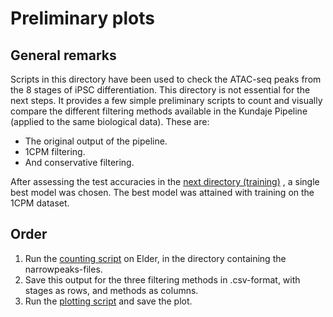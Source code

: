 # Preliminary plots
## General remarks
Scripts in this directory have been used to check the ATAC-seq peaks from
the 8 stages of iPSC differentiation.
This directory is not essential for the next steps. It provides a few simple
preliminary scripts to count and visually compare the different filtering
methods available in the Kundaje Pipeline (applied to the same biological data).
These are:
- The original output of the pipeline.
- 1CPM filtering.
- And conservative filtering.

After assessing the test accuracies in the [next directory (training)](../2.train)
, a single best model was chosen. The best model was attained with training
on the 1CPM dataset.

## Order
1. Run the [counting script](./narrowpeaks_count.sh) on Elder, in the directory
containing the narrowpeaks-files.
2. Save this output for the three filtering methods in .csv-format,
with stages as rows, and methods as columns.
3. Run the [plotting script](./peaks_barplot.R) and save the plot.
